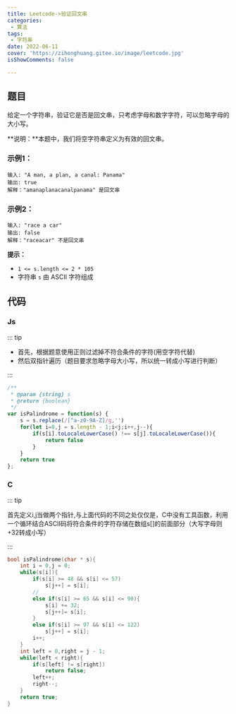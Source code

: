 ```yaml
---
title: Leetcode->验证回文串
categories: 
 - 算法
tags: 
 - 字符串
date: 2022-06-11
cover: 'https://zihonghuang.gitee.io/image/leetcode.jpg'
isShowComments: false

---
```


## 题目

给定一个字符串，验证它是否是回文串，只考虑字母和数字字符，可以忽略字母的大小写。

**说明：**本题中，我们将空字符串定义为有效的回文串。

### 示例1：

```
输入: "A man, a plan, a canal: Panama"
输出: true
解释："amanaplanacanalpanama" 是回文串
```

### 示例2：

```
输入: "race a car"
输出: false
解释："raceacar" 不是回文串
```

**提示：**

- `1 <= s.length <= 2 * 105`
- 字符串 `s` 由 ASCII 字符组成

## 代码

### Js

::: tip

* 首先，根据题意使用正则过滤掉不符合条件的字符(用空字符代替)
* 然后双指针遍历（题目要求忽略字母大小写，所以统一转成小写进行判断）

:::

```javascript
/**
 * @param {string} s
 * @return {boolean}
 */
var isPalindrome = function(s) {
    s = s.replace(/[^a-z0-9A-Z]/g,'')
    for(let i=0,j = s.length - 1;i<j;i++,j--){
        if(s[i].toLocaleLowerCase() !== s[j].toLocaleLowerCase()){
            return false
        }
    }
    return true
};
```

### C

::: tip

首先定义i,j当做两个指针,与上面代码的不同之处仅仅是，C中没有工具函数，利用一个循环结合ASCII码将符合条件的字符存储在数组s[]的前面部分（大写字母则+32转成小写）

:::

```c
bool isPalindrome(char * s){
    int i = 0,j = 0;
    while(s[i]){
        if(s[i] >= 48 && s[i] <= 57)
            s[j++] = s[i];
        // 
        else if(s[i] >= 65 && s[i] <= 90){
            s[i] += 32;
            s[j++]= s[i];
        }
        else if(s[i] >= 97 && s[i] <= 122)
            s[j++] = s[i];
        i++;
    }
    int left = 0,right = j - 1;
    while(left < right){
        if(s[left] != s[right])
            return false;
        left++;
        right--;
    }
    return true;
}

```

